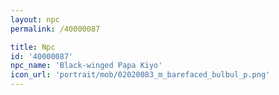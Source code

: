 ```yaml
---
layout: npc
permalink: /40000087

title: Npc
id: '40000087'
npc_name: 'Black-winged Papa Kiyo'
icon_url: 'portrait/mob/02020083_m_barefaced_bulbul_p.png'
---
```

